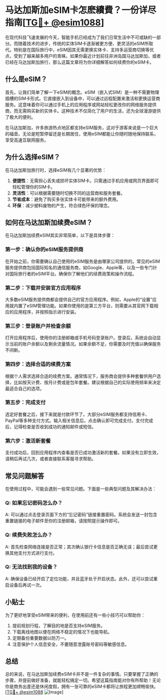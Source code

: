 # 马达加斯加eSIM卡怎麽續費？一份详尽指南[[TG💪+ @esim1088](https://t.me/s/esim1088)]

在现代科技飞速发展的今天，智能手机已经成为了我们日常生活中不可或缺的一部分。而随着技术的进步，传统的实体SIM卡逐渐被更方便、更灵活的eSIM所取代。特别是在国际旅行中，eSIM因其无需更换实体卡、支持多运营商切换等优点，受到了越来越多用户的青睐。如果你最近计划前往非洲岛国马达加斯加，或者已经在马达加斯加旅行，那么这篇文章将为你详细解答如何续费你的eSIM卡。

## 什么是eSIM？

首先，让我们简单了解一下eSIM的概念。eSIM（嵌入式SIM）是一种不需要物理插槽的SIM卡形式。它直接嵌入到设备中，可以通过远程配置来激活和更换运营商服务。这意味着你可以通过手机上的应用程序或网站轻松更改你的网络服务提供商，而无需购买新的实体卡。这种技术不仅简化了用户的生活，还为全球漫游提供了极大的便利。

在马达加斯加，许多旅游热点地区都支持eSIM服务，这对于游客来说是一个巨大的福音。无论是短暂停留还是长期居住，使用eSIM都能让你随时随地保持联系，享受高速互联网服务。

## 为什么选择eSIM？

在马达加斯加旅行时，选择eSIM有几个显著的优势：

1. **便捷性**：无需担心丢失或损坏实体SIM卡。只需通过手机应用或网页界面即可轻松管理你的SIM卡。
2. **灵活性**：可以根据需要随时切换不同的运营商和服务套餐。
3. **节省成本**：避免了购买多张实体卡可能带来的额外费用。
4. **环保**：减少塑料废物的产生，符合绿色环保的理念。

## 如何在马达加斯加续费eSIM？

在马达加斯加续费eSIM其实非常简单，以下是具体步骤：

### 第一步：确认你的eSIM服务提供商

在开始之前，你需要确认自己使用的eSIM服务是由哪家公司提供的。常见的eSIM服务提供商包括国际知名的通信服务商，如Google、Apple等，以及一些专门针对国际旅行者的eSIM平台。确保你了解他们的续费政策和操作流程。

### 第二步：下载并安装官方应用程序

大多数eSIM服务提供商都会提供自己的官方应用程序。例如，Apple的“设置”应用就内置了eSIM管理功能。如果你使用的是第三方平台，则需要从其官网下载相应的应用程序，并按照指示进行安装。

### 第三步：登录账户并检查余额

打开应用程序后，使用你的注册邮箱或手机号码登录账户。登录后，系统会自动显示当前的账户余额以及剩余流量情况。如果余额不足，你需要及时充值以确保服务不间断。

### 第四步：选择合适的续费方案

根据个人需求选择合适的续费方案。通常情况下，服务商会提供多种套餐供用户选择，比如按天计费、按月计费或是包年套餐。建议根据自己的实际使用频率来决定最适合自己的选项。

### 第五步：完成支付

选定好套餐之后，接下来就是付款环节了。大部分eSIM服务都支持信用卡、PayPal等多种支付方式。输入相关信息后，点击确认即可完成支付。支付完成后，记得检查是否收到成功的通知邮件或短信。

### 第六步：激活新套餐

支付成功后，回到应用程序内查看是否已成功激活新的套餐。如果没有立即生效，请稍后再试几次，或者直接联系客服寻求帮助。

## 常见问题解答

在使用过程中，可能会遇到一些常见问题。下面是一些典型问题及其解决办法：

### Q: 如果忘记密码怎么办？
A: 可以通过点击登录页面下方的“忘记密码”链接重置密码。系统会发送一封包含重置链接的电子邮件至你的注册邮箱，请按照提示操作即可。

### Q: 续费失败怎么办？
A: 首先检查网络连接是否正常；其次确认银行卡信息是否正确无误；最后尝试更换其他支付方式进行支付。

### Q: 无法找到我的设备？
A: 确保设备已经开启了定位功能，并且蓝牙处于开启状态。此外，还可以尝试重启设备后再试一次。

## 小贴士

为了更好地享受eSIM带来的便利，在使用前还有一些小技巧可以帮助你：

1. 提前规划行程，了解目的地是否支持eSIM服务。
2. 下载离线地图以便在网络不稳定的情况下也能导航。
3. 定期备份重要数据以防万一。
4. 注意保护个人信息安全，不要随意泄露账号密码等敏感信息。

## 总结

总的来说，在马达加斯加续费eSIM卡并不是一件复杂的事情。只要掌握了正确的步骤，并提前做好准备，就能轻松搞定一切。希望这篇指南能对你有所帮助！无论你是商务出差还是休闲度假，拥有一张可靠的eSIM卡都将让旅程更加顺畅愉快。[[TG💪+ @esim1088](https://t.me/s/esim1088) ![Image](https://i.postimg.cc/4NQfJmqS/Snipaste-2025-05-13-00-14-12.png)]